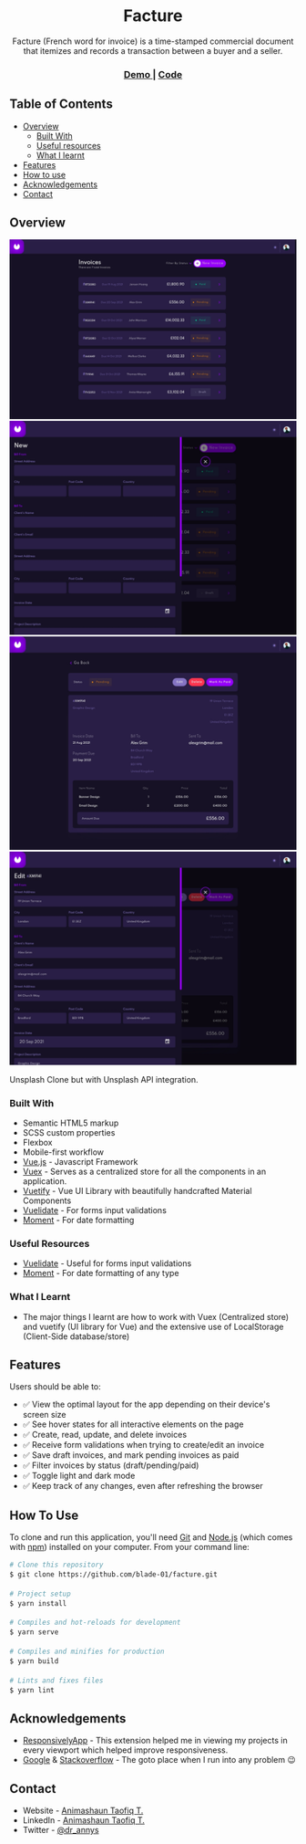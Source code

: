 <h1 align="center">Facture</h1>

<div align="center">
   Facture (French word for invoice) is a time-stamped commercial document that itemizes and records a transaction between a buyer and a seller.
</div>

<div align="center">
  <h3>
    <a href="https://facture.vercel.app/">
      Demo
    </a>
    <span> | </span>
    <a href="https://github.com/blade-01/facture">
      Code
    </a>
  </h3>
</div>

<!-- TABLE OF CONTENTS -->

## Table of Contents

- [Overview](#overview)
  - [Built With](#built-with)
  - [Useful resources](#useful-resources)
  - [What I learnt](#what-i-learnt)
- [Features](#features)
- [How to use](#how-to-use)
- [Acknowledgements](#acknowledgements)
- [Contact](#contact)

<!-- OVERVIEW -->

## Overview

![Home Page](/src/assets/img/Home.jpg)
![Add Invoice](/src/assets/img/add_invoice.jpg)
![Single Invoice](/src/assets/img/single_invoice.jpg)
![Edit Invoice](/src/assets/img/edit_invoice.jpg)

Unsplash Clone but with Unsplash API integration.


### Built With

- Semantic HTML5 markup
- SCSS custom properties
- Flexbox
- Mobile-first workflow
- [Vue.js](https://vuejs.org/) - Javascript Framework
- [Vuex](https://vuex.vuejs.org/) - Serves as a centralized store for all the components in an application.
- [Vuetify](https://vuetifyjs.com/en/) - Vue UI Library with beautifully handcrafted Material Components
- [Vuelidate](https://vuelidate.js.org/) - For forms input validations
- [Moment](https://momentjs.com/) - For date formatting

### Useful Resources

- [Vuelidate](https://vuelidate.js.org/) - Useful for forms input validations
- [Moment](https://momentjs.com/) - For date formatting of any type

### What I Learnt 

- The major things I learnt are how to work with Vuex (Centralized store) and vuetify (UI library for Vue) and the extensive use of LocalStorage (Client-Side database/store)


## Features

Users should be able to:

- ✅ View the optimal layout for the app depending on their device's screen size
- ✅ See hover states for all interactive elements on the page
- ✅ Create, read, update, and delete invoices
- ✅ Receive form validations when trying to create/edit an invoice
- ✅ Save draft invoices, and mark pending invoices as paid
- ✅ Filter invoices by status (draft/pending/paid)
- ✅ Toggle light and dark mode
- ✅ Keep track of any changes, even after refreshing the browser

## How To Use

To clone and run this application, you'll need [Git](https://git-scm.com) and [Node.js](https://nodejs.org/en/download/) (which comes with [npm](http://npmjs.com)) installed on your computer. From your command line:

```bash
# Clone this repository
$ git clone https://github.com/blade-01/facture.git

# Project setup
$ yarn install

# Compiles and hot-reloads for development
$ yarn serve

# Compiles and minifies for production
$ yarn build

# Lints and fixes files
$ yarn lint
```

## Acknowledgements

- [ResponsivelyApp](https://responsively.app) - This extension helped me in viewing my projects in every viewport which helped improve responsiveness.
- [Google](https://www.google.com/) & [Stackoverflow](https://stackoverflow.com/) - The goto place when I run into any problem 😉

## Contact

- Website - [Animashaun Taofiq T.](https://www.github.com/blade-01)
- LinkedIn - [Animashaun Taofiq T.](https://www.linkedin.com/in/animashaun-taofiq/)
- Twitter - [@dr_annys](https://www.twitter.com/dr_annys)